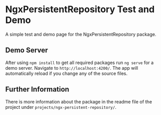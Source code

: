 # NgxPersistentRepository Test and Demo

A simple test and demo page for the NgxPersistentRepository package.

## Demo Server

After using `npm install` to get all required packages run `ng serve` for a demo server. Navigate to `http://localhost:4200/`. The app will automatically reload if you change any of the source files.

## Further Information

There is more information about the package in the readme file of the project under `projects/ngx-persistent-repository/`. 

